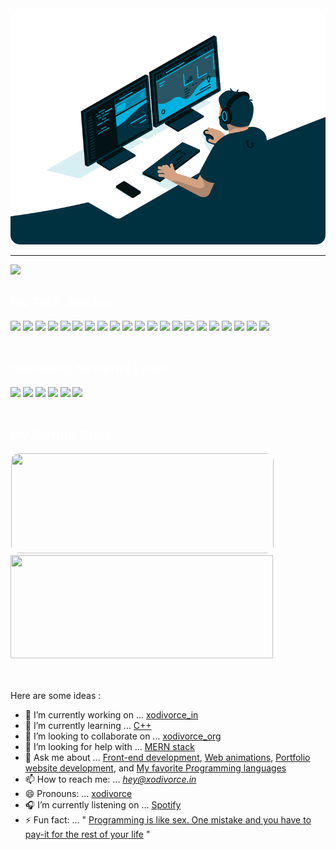<!--
**xodivorce/xodivorce** is a ✨ _special_ ✨ repository because its `README.md` (this file) appears on your GitHub profile.
-->

<!--  **Format Badges**
    <img src=" "/>
                    -->

<div class="ReadmeHeader">
   <img style="border-radius: 15px; width: 1000px;" src="./assets/gifs/coding.gif">
    <hr>
</div>
<div class="RedmeBody" style="font-family: 'Lexend Deca', sans-serif; color:#ffffff;">
    <div align="left">
        <img src="https://readme-typing-svg.herokuapp.com?color=ffffff?&font=Lexend+Deca&center=false&vCenter=false&width=500&height=35&lines=⚡+Full+Stack+Web+Developer;📱+iOS+Developer;🎨+UI/UX+Designer;🛠️+DevOps+Expert;🦋+Follow+XODIVORCE+for+more.." />
        <br>
    </div>
    <div align="left">
        <h2>My Tech Stacks:</h2>
        <div>
            <img src="https://img.shields.io/badge/html5-%23E34F26.svg?style=for-the-badge&logo=html5&logoColor=white"/>
            <img src="https://img.shields.io/badge/css3-%231572B6.svg?style=for-the-badge&logo=css3&logoColor=white"/>
            <img src="https://img.shields.io/badge/javascript-%23323330.svg?style=for-the-badge&logo=javascript&logoColor=%23F7DF1E"/>
            <img src="https://img.shields.io/badge/tailwindcss-%2338B2AC.svg?style=for-the-badge&logo=tailwind-css&logoColor=white"/>
            <img src="https://img.shields.io/badge/python-3670A0?style=for-the-badge&logo=python&logoColor=ffdd54"/>
            <img src="https://img.shields.io/badge/swift-F54A2A?style=for-the-badge&logo=swift&logoColor=white"/>
            <img src="https://img.shields.io/badge/c-%2300599C.svg?style=for-the-badge&logo=c&logoColor=white"/>
            <img src="https://img.shields.io/badge/assembly%20script-%23000000.svg?style=for-the-badge&logo=assemblyscript&logoColor=white"/>
            <img src="https://img.shields.io/badge/c++-%2300599C.svg?style=for-the-badge&logo=c%2B%2B&logoColor=white"/>
            <img src="https://img.shields.io/badge/php-%23777BB4.svg?style=for-the-badge&logo=php&logoColor=white"/>
            <img src="https://img.shields.io/badge/typescript-%23007ACC.svg?style=for-the-badge&logo=typescript&logoColor=white"/>
            <img src="https://img.shields.io/badge/mysql-%2300f.svg?style=for-the-badge&logo=mysql&logoColor=white"/>
            <img src="https://img.shields.io/badge/MongoDB-47A248?logo=mongodb&logoColor=fff&style=for-the-badge"/>
            <img src="https://img.shields.io/badge/express.js-%23404d59.svg?style=for-the-badge&logo=express&logoColor=%2361DAFB"/>
            <img src="https://img.shields.io/badge/node.js-6DA55F?style=for-the-badge&logo=node.js&logoColor=white"/>
            <img src="https://img.shields.io/badge/react-%2320232a.svg?style=for-the-badge&logo=react&logoColor=%2361DAFB"/>
            <img src="https://img.shields.io/badge/java-%23ED8B00.svg?style=for-the-badge&logo=openjdk&logoColor=white"/>
            <img src="https://img.shields.io/badge/NPM-%23CB3837.svg?style=for-the-badge&logo=npm&logoColor=white"/>
            <img src="https://img.shields.io/badge/Laravel-FF2D20?logo=laravel&logoColor=fff&style=for-the-badge"/>
            <img src="https://img.shields.io/badge/Apache-D22128?logo=apache&logoColor=fff&style=for-the-badge"/>
            <img src="https://img.shields.io/badge/git-%23F05033.svg?style=for-the-badge&logo=git&logoColor=white"/>
        </div>
        <br>
        <h2>Operating Systems I Use:</h2>
        <div>
            <img src="https://img.shields.io/badge/mac%20os-000000?style=for-the-badge&logo=macos&logoColor=F0F0F0"/>
            <img src="https://img.shields.io/badge/Windows-0078D6?style=for-the-badge&logo=windows&logoColor=white"/>
            <img src="https://img.shields.io/badge/Arch%20Linux-1793D1?logo=arch-linux&logoColor=fff&style=for-the-badge"/>
            <img src="https://img.shields.io/badge/Android-3DDC84?style=for-the-badge&logo=android&logoColor=white"/>
            <img src="https://img.shields.io/badge/iOS-000000?style=for-the-badge&logo=ios&logoColor=white"/>
            <img src="https://img.shields.io/badge/Kali-268BEE?style=for-the-badge&logo=kalilinux&logoColor=white"/>
        </div>
        <br>
    </div>
    <div class="stats">
        <h2>My GitHub Stats:</h2>
        <a href=http://github-readme-streak-stats.herokuapp.com/demo >
            <img width=420 height=160 style="border-radius: 14px; border: 1px solid white;" src="https://github-readme-streak-stats.herokuapp.com/?user=xodivorce&background=0000&border=0000&stroke=fff&ring=38bdf8&fire=ea21c4&currStreakLabel=38bdf8&currStreakNum=ea21c4&sideLabels=ea21c4&sideNums=38bdf8&dates=fff" />
        </a>
        <a href=https://github.com/anuraghazra/github-readme-stats >
            <img width=420 height=165 src="https://github-readme-stats.vercel.app/api?username=xodivorce&bg_color=0000&text_color=38bdf8&title_color=38bdf8&icon_color=ea21c4&show_icons=true&border_color=ffffff&border_radius=16" />
        </a>
    </div>
</div>
<div class="ReadmeFooter">
</div>

<br><br>
Here are some ideas :

- 🔭 I’m currently working on ... [xodivorce_in](https://github.com/xodivorce/xodivorce_in)
- 🌱 I’m currently learning ... [C++](https://chatgpt.com/share/a99fc8a6-7077-4f59-a9da-32ba01ed2f93)
- 👯 I’m looking to collaborate on ... [xodivorce_org](https://github.com/xodivorce/xodivorce_org)
- 🤔 I’m looking for help with ... [MERN stack](https://chatgpt.com/share/c62d1c91-c94f-44e5-82af-ae7639166236)
- 💬 Ask me about ... [Front-end development](https://chatgpt.com/share/1e408fa5-edbd-4414-a4a6-b0a1947b40ab), [Web animations](https://chatgpt.com/share/c975b2c0-6f53-4371-bb2d-1bb2a6fa0a41), [Portfolio website development](https://chatgpt.com/share/10212614-e54a-405e-a5db-6894f1f645f8), and [My favorite Programming languages](https://chatgpt.com/share/0e0e6349-3f3b-4cd3-8341-c7f7928ab293)
- 📫 How to reach me: ... *hey@xodivorce.in*
- 😄 Pronouns: ... [xodivorce](https://www.instagram.com/xodivorce)
- 🎧 I’m currently listening on ... [Spotify](https://open.spotify.com/user/31aqyehmrypkkn2flbg3ay7wac5i?si=e346f9f892dc44f8)
- ⚡ Fun fact: ... " [Programming is like sex. One mistake and you have to pay-it for the rest of your life](https://chatgpt.com/share/96d46e01-f78b-479e-999c-829ff6ff550e) "
